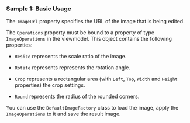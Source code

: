 ### Sample 1: Basic Usage

The `ImageUrl` property specifies the URL of the image that is being edited.

The `Operations` property must be bound to a property of type `ImageOperations` in the viewmodel. This object contains the following properties:

* `Resize` represents the scale ratio of the image.

* `Rotate` represents represents the rotation angle.

* `Crop` represents a rectangular area (with `Left`, `Top`, `Width` and `Height` properties) the crop settings.

* `Round` represents the radius of the rounded corners.

You can use the `DefaultImageFactory` class to load the image, apply the `ImageOperations` to it and save the result image.